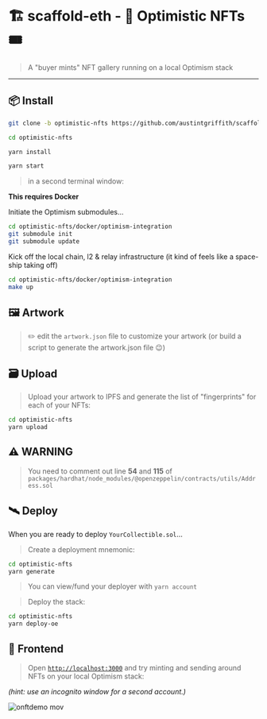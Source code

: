 # 🏗 scaffold-eth - 🔴 Optimistic NFTs 🎟

> A "buyer mints" NFT gallery running on a local Optimism stack

---

## 📦 Install

```bash
git clone -b optimistic-nfts https://github.com/austintgriffith/scaffold-eth.git optimistic-nfts

cd optimistic-nfts
```

```bash
yarn install
```

```bash
yarn start
```

> in a second terminal window:

__This requires Docker__

Initiate the Optimism submodules...
```bash
cd optimistic-nfts/docker/optimism-integration
git submodule init
git submodule update
```
Kick off the local chain, l2 & relay infrastructure (it kind of feels like a space-ship taking off)
```bash
cd optimistic-nfts/docker/optimism-integration
make up
```


## 🖼 Artwork

> ✏️ edit the `artwork.json` file to customize your artwork (or build a script to generate the artwork.json file 😉)


## 🗃 Upload

> Upload your artwork to IPFS and generate the list of "fingerprints" for each of your NFTs:

```bash
cd optimistic-nfts
yarn upload
```


## ⚠️ WARNING

> You need to comment out line **54** and **115** of `packages/hardhat/node_modules/@openzeppelin/contracts/utils/Address.sol`


## 🛰 Deploy

When you are ready to deploy `YourCollectible.sol`...

> Create a deployment mnemonic:

```bash
cd optimistic-nfts
yarn generate
```

> You can view/fund your deployer with `yarn account`

> Deploy the stack:


```bash
cd optimistic-nfts
yarn deploy-oe
```

## 📱 Frontend

> Open [`http://localhost:3000`](http://localhost:3000) and try minting and sending around NFTs on your local Optimism stack:


*(hint: use an incognito window for a second account.)*

![onftdemo mov](https://user-images.githubusercontent.com/2653167/110854598-6d813900-8272-11eb-984c-b9e3eff69b0c.gif)
